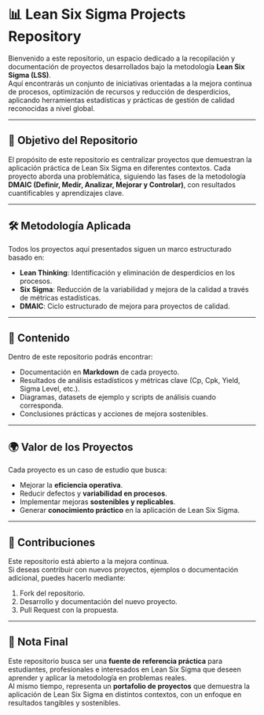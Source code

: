 # 📊 Lean Six Sigma Projects Repository

Bienvenido a este repositorio, un espacio dedicado a la recopilación y documentación de proyectos desarrollados bajo la metodología **Lean Six Sigma (LSS)**.  
Aquí encontrarás un conjunto de iniciativas orientadas a la mejora continua de procesos, optimización de recursos y reducción de desperdicios, aplicando herramientas estadísticas y prácticas de gestión de calidad reconocidas a nivel global.

---

## 🎯 Objetivo del Repositorio
El propósito de este repositorio es centralizar proyectos que demuestran la aplicación práctica de Lean Six Sigma en diferentes contextos. Cada proyecto aborda una problemática, siguiendo las fases de la metodología **DMAIC (Definir, Medir, Analizar, Mejorar y Controlar)**, con resultados cuantificables y aprendizajes clave.

---

## 🛠️ Metodología Aplicada
Todos los proyectos aquí presentados siguen un marco estructurado basado en:
- **Lean Thinking**: Identificación y eliminación de desperdicios en los procesos.
- **Six Sigma**: Reducción de la variabilidad y mejora de la calidad a través de métricas estadísticas.
- **DMAIC**: Ciclo estructurado de mejora para proyectos de calidad.

---

## 📂 Contenido
Dentro de este repositorio podrás encontrar:
- Documentación en **Markdown** de cada proyecto.  
- Resultados de análisis estadísticos y métricas clave (Cp, Cpk, Yield, Sigma Level, etc.).  
- Diagramas, datasets de ejemplo y scripts de análisis cuando corresponda.  
- Conclusiones prácticas y acciones de mejora sostenibles.

---

## 🌍 Valor de los Proyectos
Cada proyecto es un caso de estudio que busca:
- Mejorar la **eficiencia operativa**.  
- Reducir defectos y **variabilidad en procesos**.  
- Implementar mejoras **sostenibles y replicables**.  
- Generar **conocimiento práctico** en la aplicación de Lean Six Sigma.

---

## 🤝 Contribuciones
Este repositorio está abierto a la mejora continua.  
Si deseas contribuir con nuevos proyectos, ejemplos o documentación adicional, puedes hacerlo mediante:
1. Fork del repositorio.  
2. Desarrollo y documentación del nuevo proyecto.  
3. Pull Request con la propuesta.  

---

## 📌 Nota Final
Este repositorio busca ser una **fuente de referencia práctica** para estudiantes, profesionales e interesados en Lean Six Sigma que deseen aprender y aplicar la metodología en problemas reales.  
Al mismo tiempo, representa un **portafolio de proyectos** que demuestra la aplicación de Lean Six Sigma en distintos contextos, con un enfoque en resultados tangibles y sostenibles.

